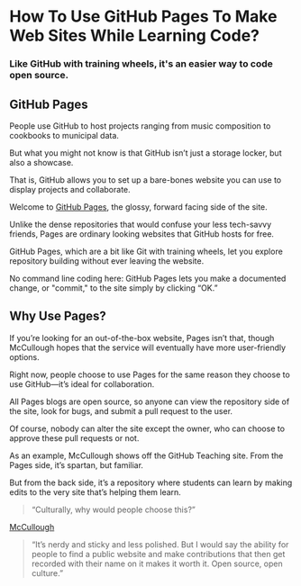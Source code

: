 # How To Use GitHub Pages To Make Web Sites While Learning Code?

### Like GitHub with training wheels, it's an easier way to code open source.

## GitHub Pages

People use GitHub to host projects ranging from music composition to cookbooks to municipal data.

But what you might not know is that GitHub isn’t just a storage locker, but also a showcase.

That is, GitHub allows you to set up a bare-bones website you can use to display projects and collaborate.

Welcome to [GitHub Pages](https://pages.github.com/), the glossy, forward facing side of the site.

Unlike the dense repositories that would confuse your less tech-savvy friends, Pages are ordinary looking websites that GitHub hosts for free.

GitHub Pages, which are a bit like Git with training wheels, let you explore repository building without ever leaving the website.

No command line coding here: GitHub Pages lets you make a documented change, or "commit," to the site simply by clicking “OK.”

## Why Use Pages?

If you’re looking for an out-of-the-box website, Pages isn’t that, though McCullough hopes that the service will eventually have more user-friendly options. 

Right now, people choose to use Pages for the same reason they choose to use GitHub—it’s ideal for collaboration.

All Pages blogs are open source, so anyone can view the repository side of the site, look for bugs, and submit a pull request to the user.

Of course, nobody can alter the site except the owner, who can choose to approve these pull requests or not.

As an example, McCullough shows off the GitHub Teaching site. From the Pages side, it’s spartan, but familiar.

But from the back side, it’s a repository where students can learn by making edits to the very site that’s helping them learn.

> “Culturally, why would people choose this?”

[McCullough](http://matthewjmccullough.com/)

> “It’s nerdy and sticky and less polished. But I would say the ability for people to find a public website and make contributions that then get recorded with their name on it makes it worth it. Open source, open culture.”
